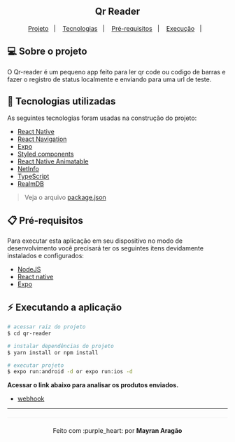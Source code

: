 <h2 align="center">Qr Reader</h2>

<p align="center">
 <a href="#computer-sobre-o-projeto">Projeto</a>&nbsp;&nbsp;&nbsp;|&nbsp;&nbsp;&nbsp;
  <a href="#rocket-tecnologias-utilizadas">Tecnologias</a>&nbsp;&nbsp;&nbsp;|&nbsp;&nbsp;&nbsp;
  <a href="#clipboard-pré-requisitos">Pré-requisitos</a>&nbsp;&nbsp;&nbsp;|&nbsp;&nbsp;&nbsp;
  <a href="#zap-executando-a-aplicação">Execução</a>&nbsp;&nbsp;&nbsp;|&nbsp;&nbsp;&nbsp;
</p>

## :computer: Sobre o projeto
O Qr-reader é um pequeno app feito para ler qr code ou codigo de barras e fazer o registro de status localmente e enviando para uma url de teste.

## :rocket: Tecnologias utilizadas

As seguintes tecnologias foram usadas na construção do projeto:

- [React Native](https://reactnative.dev/)
- [React Navigation](https://reactnavigation.org/)
- [Expo](https://expo.dev/)
- [Styled components](https://styled-components.com/)
- [React Native Animatable](https://github.com/oblador/react-native-animatable)
- [NetInfo](https://github.com/react-native-netinfo/react-native-netinfo)
- [TypeScript](https://www.typescriptlang.org/)
- [RealmDB](https://realm.io/)

> Veja o arquivo [package.json](https://github.com/mayran-aragao/qr-reader/blob/master/package.json)

## :clipboard: Pré-requisitos

Para executar esta aplicação em seu dispositivo no modo de desenvolvimento você precisará ter os seguintes itens devidamente instalados e configurados:

- <a href="https://nodejs.org/en/" target="_blank">NodeJS</a>
- <a href="https://reactnative.dev/" target="_blank">React native</a>
- <a href="https://expo.dev/" target="_blank">Expo</a>

## :zap: Executando a aplicação

```bash
# acessar raiz do projeto
$ cd qr-reader

# instalar dependências do projeto
$ yarn install or npm install

# executar projeto
$ expo run:android -d or expo run:ios -d
```

**Acessar  o link abaixo para analisar os produtos enviados.**
- <a href="https://webhook.site/#!/caf6960b-d60e-441c-a0c9-7bb51981d4d0/f5dbe6e9-5fc8-4982-9fbb-bce9e2146574/1" target="_blank">webhook</a>

---

<p align="center" style="margin-top: 20px; border-top: 1px solid #eee; padding-top: 20px;">Feito com :purple_heart: por <strong> Mayran Aragão </strong> </p>
